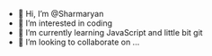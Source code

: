 - 👋 Hi, I’m @Sharmaryan
- 👀 I’m interested in coding
- 🌱 I’m currently learning JavaScript and little bit git
- 💞️ I’m looking to collaborate on ...


<!---
Sharmaryan/Sharmaryan is a ✨ special ✨ repository because its `README.md` (this file) appears on your GitHub profile.
You can click the Preview link to take a look at your changes.
--->
